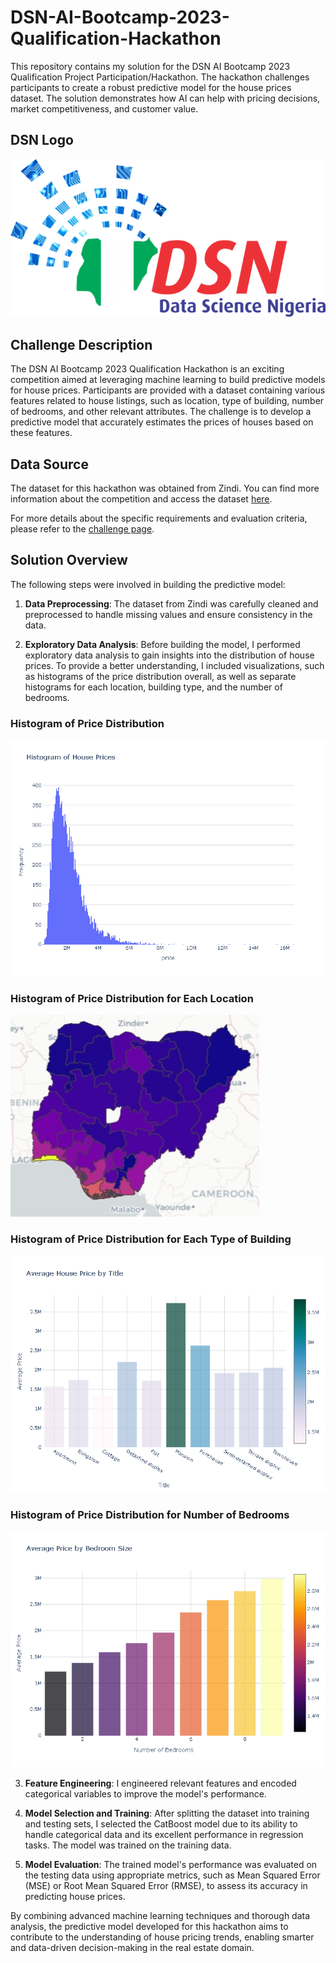 # DSN-AI-Bootcamp-2023-Qualification-Hackathon

This repository contains my solution for the DSN AI Bootcamp 2023 Qualification Project Participation/Hackathon. The hackathon challenges participants to create a robust predictive model for the house prices dataset. The solution demonstrates how AI can help with pricing decisions, market competitiveness, and customer value.
## DSN Logo

![DSN Logo](asset/DATA-SCIENCE-LOGO-e1577726038798.png)


## Challenge Description

The DSN AI Bootcamp 2023 Qualification Hackathon is an exciting competition aimed at leveraging machine learning to build predictive models for house prices. Participants are provided with a dataset containing various features related to house listings, such as location, type of building, number of bedrooms, and other relevant attributes. The challenge is to develop a predictive model that accurately estimates the prices of houses based on these features.

## Data Source

The dataset for this hackathon was obtained from Zindi. You can find more information about the competition and access the dataset [here](https://zindi.africa/competitions/free-ai-classes-in-every-city-hackathon-2023).

For more details about the specific requirements and evaluation criteria, please refer to the [challenge page](https://github.com/DataScienceNigeria/DSN-AI-Bootcamp-2023-Qualification-Project-Participation-and-Hackathon/blob/main/ML%20with%20Azure-Python.md#judging-criteria).

## Solution Overview
The following steps were involved in building the predictive model:

1. **Data Preprocessing**: The dataset from Zindi was carefully cleaned and preprocessed to handle missing values and ensure consistency in the data.

2. **Exploratory Data Analysis**: Before building the model, I performed exploratory data analysis to gain insights into the distribution of house prices. To provide a better understanding, I included visualizations, such as histograms of the price distribution overall, as well as separate histograms for each location, building type, and the number of bedrooms.

### Histogram of Price Distribution
![Histogram of Price Distribution](asset/price_distribution.png)
### Histogram of Price Distribution for Each Location
![Histogram of Price Distribution for Each Location](asset/map_chloro.jpg)
### Histogram of Price Distribution for Each Type of Building
![Histogram of Price Distribution for Each Type of Building](asset/pricetitle.png)
### Histogram of Price Distribution for Number of Bedrooms
![Histogram of Price Distribution for Number of Bedrooms](asset/pricebed.png)

3. **Feature Engineering**: I engineered relevant features and encoded categorical variables to improve the model's performance.

4. **Model Selection and Training**: After splitting the dataset into training and testing sets, I selected the CatBoost model due to its ability to handle categorical data and its excellent performance in regression tasks. The model was trained on the training data.

5. **Model Evaluation**: The trained model's performance was evaluated on the testing data using appropriate metrics, such as Mean Squared Error (MSE) or Root Mean Squared Error (RMSE), to assess its accuracy in predicting house prices.



By combining advanced machine learning techniques and thorough data analysis, the predictive model developed for this hackathon aims to contribute to the understanding of house pricing trends, enabling smarter and data-driven decision-making in the real estate domain.
